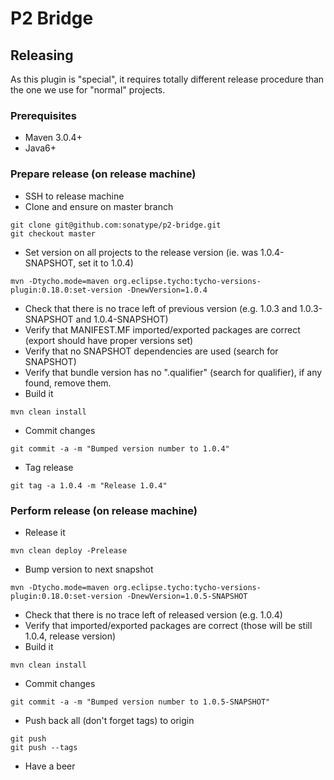 # P2 Bridge

## Releasing

As this plugin is "special", it requires totally different release procedure
than the one we use for "normal" projects.

### Prerequisites

* Maven 3.0.4+
* Java6+

### Prepare release (on release machine)
* SSH to release machine
* Clone and ensure on master branch
```
git clone git@github.com:sonatype/p2-bridge.git
git checkout master
```

* Set version on all projects to the release version (ie. was 1.0.4-SNAPSHOT, set it to 1.0.4)
```
mvn -Dtycho.mode=maven org.eclipse.tycho:tycho-versions-plugin:0.18.0:set-version -DnewVersion=1.0.4
```

* Check that there is no trace left of previous version (e.g. 1.0.3 and 1.0.3-SNAPSHOT and 1.0.4-SNAPSHOT)
* Verify that MANIFEST.MF imported/exported packages are correct (export should have proper versions set)
* Verify that no SNAPSHOT dependencies are used (search for SNAPSHOT)
* Verify that bundle version has no ".qualifier" (search for qualifier), if any found, remove them.
* Build it
```
mvn clean install
```

* Commit changes
```
git commit -a -m "Bumped version number to 1.0.4"
```

* Tag release
```
git tag -a 1.0.4 -m "Release 1.0.4"
```

### Perform release (on release machine)
* Release it
```
mvn clean deploy -Prelease
```

* Bump version to next snapshot
```
mvn -Dtycho.mode=maven org.eclipse.tycho:tycho-versions-plugin:0.18.0:set-version -DnewVersion=1.0.5-SNAPSHOT
```

* Check that there is no trace left of released version (e.g. 1.0.4)
* Verify that imported/exported packages are correct (those will be still 1.0.4, release version)
* Build it
```
mvn clean install
```

* Commit changes
```
git commit -a -m "Bumped version number to 1.0.5-SNAPSHOT"
```

* Push back all (don't forget tags) to origin
```
git push
git push --tags
```

* Have a beer
